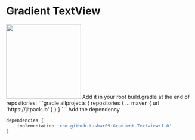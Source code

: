 # Gradient TextView
<img src="https://raw.githubusercontent.com/tushar09/Gradient-Textview/master/demo.jpg" width="200">
Add it in your root build.gradle at the end of repositories:
```gradle
allprojects {
    repositories {
    ...
        maven { url 'https://jitpack.io' }
    }
}
```
Add the dependency

```gradle
dependencies {
    implementation 'com.github.tushar09:Gradient-Textview:1.0'
}
```